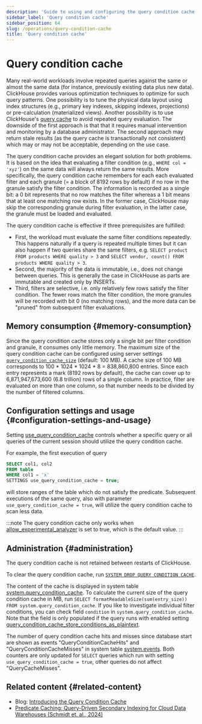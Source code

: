 ```yaml
---
description: 'Guide to using and configuring the query condition cache feature in ClickHouse'
sidebar_label: 'Query condition cache'
sidebar_position: 64
slug: /operations/query-condition-cache
title: 'Query condition cache'
---
```


# Query condition cache

Many real-world workloads involve repeated queries against the same or almost the same data (for instance, previously existing data plus new data).
ClickHouse provides various optimization techniques to optimize for such query patterns.
One possibility is to tune the physical data layout using index structures (e.g., primary key indexes, skipping indexes, projections) or pre-calculation (materialized views).
Another possibility is to use ClickHouse's [query cache](query-cache.md) to avoid repeated query evaluation.
The downside of the first approach is that that it requires manual intervention and monitoring by a database administrator.
The second approach may return stale results (as the query cache is transactionally not consistent) which may or may not be acceptable, depending on the use case.

The query condition cache provides an elegant solution for both problems.
It is based on the idea that evaluating a filter condition (e.g., `WHERE col = 'xyz'`) on the same data will always return the same results.
More specifically, the query condition cache remembers for each each evaluated filter and each granule (= a block of 8192 rows by default) if no row in the granule satisfy the filter condition.
The information is recorded as a single bit: a 0 bit represents that no row matches the filter whereas a 1 bit means that at least one matching row exists.
In the former case, ClickHouse may skip the corresponding granule during filter evaluation, in the latter case, the granule must be loaded and evaluated.

The query condition cache is effective if three prerequisites are fulfilled:
- First, the workload must evaluate the same filter conditions repeatedly. This happens naturally if a query is repeated multiple times but it can also happen if two queries share the same filters, e.g. `SELECT product FROM products WHERE quality > 3` and `SELECT vendor, count() FROM products WHERE quality > 3`.
- Second, the majority of the data is immutable, i.e., does not change between queries. This is generally the case in ClickHouse as parts are immutable and created only by INSERTs.
- Third, filters are selective, i.e. only relatively few rows satisfy the filter condition. The fewer rows match the filter condition, the more granules will be recorded with bit 0 (no matching rows), and the more data can be "pruned" from subsequent filter evaluations.

## Memory consumption {#memory-consumption}

Since the query condition cache stores only a single bit per filter condition and granule, it consumes only little memory.
The maximum size of the query condition cache can be configured using server settings [`query_condition_cache_size`](server-configuration-parameters/settings.md#query_condition_cache_size) (default: 100 MB).
A cache size of 100 MB corresponds to 100 * 1024 * 1024 * 8 = 838,860,800 entries.
Since each entry represents a mark (8192 rows by default), the cache can cover up to 6,871,947,673,600 (6.8 trillion) rows of a single column.
In practice, filter are evaluated on more than one column, so that number needs to be divided by the number of filtered columns.

## Configuration settings and usage {#configuration-settings-and-usage}

Setting [use_query_condition_cache](settings/settings#use_query_condition_cache) controls whether a specific query or all queries of the current session should utilize the query condition cache.

For example, the first execution of query

```sql
SELECT col1, col2
FROM table
WHERE col1 = 'x'
SETTINGS use_query_condition_cache = true;
```

will store ranges of the table which do not satisfy the predicate.
Subsequent executions of the same query, also with parameter `use_query_condition_cache = true`, will utilize the query condition cache to scan less data.

:::note
The query condition cache only works when [allow_experimental_analyzer](https://clickhouse.com/docs/operations/settings/settings#allow_experimental_analyzer) is set to true, which is the default value.
:::

## Administration {#administration}

The query condition cache is not retained between restarts of ClickHouse.

To clear the query condition cache, run [`SYSTEM DROP QUERY CONDITION CACHE`](../sql-reference/statements/system.md#drop-query-condition-cache).

The content of the cache is displayed in system table [system.query_condition_cache](system-tables/query_condition_cache.md).
To calculate the current size of the query condition cache in MB, run `SELECT formatReadableSize(sum(entry_size)) FROM system.query_condition_cache`.
If you like to investigate individual filter conditions, you can check field `condition` in `system.query_condition_cache`.
Note that the field is only populated if the query runs with enabled setting [query_condition_cache_store_conditions_as_plaintext](settings/settings#query_condition_cache_store_conditions_as_plaintext).

The number of query condition cache hits and misses since database start are shown as events "QueryConditionCacheHits" and "QueryConditionCacheMisses" in system table [system.events](system-tables/events.md).
Both counters are only updated for `SELECT` queries which run with setting `use_query_condition_cache = true`, other queries do not affect "QueryCacheMisses".

## Related content {#related-content}

- Blog: [Introducing the Query Condition Cache](https://clickhouse.com/blog/introducing-the-clickhouse-query-condition-cache)
- [Predicate Caching: Query-Driven Secondary Indexing for Cloud Data Warehouses (Schmidt et. al., 2024)](https://doi.org/10.1145/3626246.3653395)
